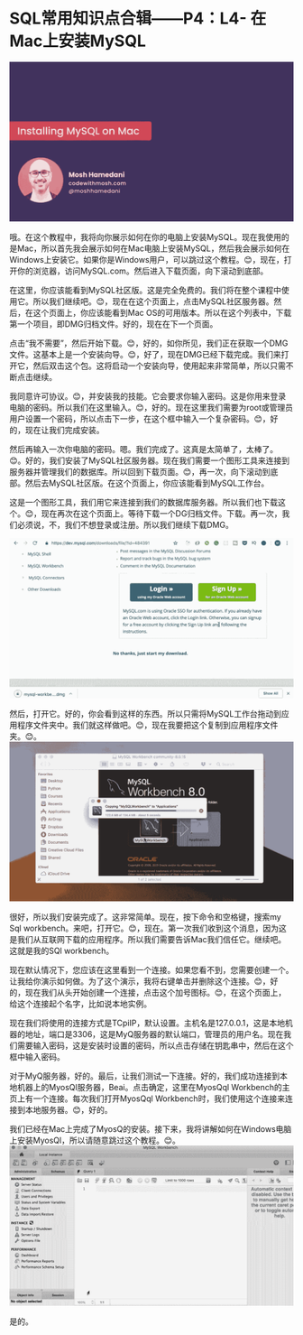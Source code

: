 # SQL常用知识点合辑——P4：L4- 在Mac上安装MySQL 

![](img/00ef5f07fbdae9a975a3e66fe2b003c7_0.png)

哦。在这个教程中，我将向你展示如何在你的电脑上安装MySQL。现在我使用的是Mac，所以首先我会展示如何在Mac电脑上安装MySQL，然后我会展示如何在Windows上安装它。如果你是Windows用户，可以跳过这个教程。😊，现在，打开你的浏览器，访问MySQL.com。然后进入下载页面，向下滚动到底部。

在这里，你应该能看到MySQL社区版。这是完全免费的。我们将在整个课程中使用它。所以我们继续吧。😊，现在在这个页面上，点击MySQL社区服务器。然后，在这个页面上，你应该能看到Mac OS的可用版本。所以在这个列表中，下载第一个项目，即DMG归档文件。好的，现在在下一个页面。

点击“我不需要”，然后开始下载。😊，好的，如你所见，我们正在获取一个DMG文件。这基本上是一个安装向导。😊，好了，现在DMG已经下载完成。我们来打开它，然后双击这个包。这将启动一个安装向导，使用起来非常简单，所以只需不断点击继续。

我同意许可协议。😊，并安装我的技能。它会要求你输入密码。这是你用来登录电脑的密码。所以我们在这里输入。😊，好的。现在这里我们需要为root或管理员用户设置一个密码，所以点击下一步，在这个框中输入一个复杂密码。😊，好的，现在让我们完成安装。

然后再输入一次你电脑的密码。嗯。我们完成了。这真是太简单了，太棒了。😊。好的，我们安装了MySQL社区服务器。现在我们需要一个图形工具来连接到服务器并管理我们的数据库。所以回到下载页面。😊，再一次，向下滚动到底部。然后去MySQL社区版。在这个页面上，你应该能看到MySQL工作台。

这是一个图形工具，我们用它来连接到我们的数据库服务器。所以我们也下载这个。😊，现在再次在这个页面上。等待下载一个DG归档文件。下载。再一次，我们必须说，不，我们不想登录或注册。所以我们继续下载DMG。

![](img/00ef5f07fbdae9a975a3e66fe2b003c7_2.png)

然后，打开它。好的，你会看到这样的东西。所以只需将MySQL工作台拖动到应用程序文件夹中。我们就这样做吧。😊，现在我要把这个复制到应用程序文件夹。😊。![](img/00ef5f07fbdae9a975a3e66fe2b003c7_4.png)

很好，所以我们安装完成了。这非常简单。现在，按下命令和空格键，搜索my Sql workbench。来吧，打开它。😊，现在。第一次我们收到这个消息，因为这是我们从互联网下载的应用程序。所以我们需要告诉Mac我们信任它。继续吧。这就是我的SQl workbench。

现在默认情况下，您应该在这里看到一个连接。如果您看不到，您需要创建一个。让我给你演示如何做。为了这个演示，我将右键单击并删除这个连接。😊，好的，现在我们从头开始创建一个连接，点击这个加号图标。😊，在这个页面上，给这个连接起个名字，比如说本地实例。

现在我们将使用的连接方式是TCpiIP，默认设置。主机名是127.0.0.1，这是本地机器的地址，端口是3306，这是MyQ服务器的默认端口，管理员的用户名。现在我们需要输入密码，这是安装时设置的密码，所以点击存储在钥匙串中，然后在这个框中输入密码。

对于MyQ服务器，好的。最后，让我们测试一下连接。好的，我们成功连接到本地机器上的MyosQl服务器，Beai。点击确定，这里在MyosQql Workbench的主页上有一个连接。每次我们打开MyosQql Workbench时，我们使用这个连接来连接到本地服务器。😊，好的。

我们已经在Mac上完成了MyosQ的安装。接下来，我将讲解如何在Windows电脑上安装MyosQl，所以请随意跳过这个教程。😊。![](img/00ef5f07fbdae9a975a3e66fe2b003c7_6.png)

是的。
